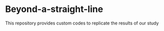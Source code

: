 # Beyond-a-straight-line
This repository provides custom codes to replicate the results of our study 
